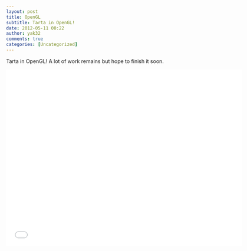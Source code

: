 ```yaml
---
layout: post
title: OpenGL
subtitle: Tarta in OpenGL!
date: 2012-05-11 00:22
author: yak32
comments: true
categories: [Uncategorized]
---
```

Tarta in OpenGL! A lot of work remains but hope to finish it soon.
<iframe src="//www.youtube.com/embed/-ntDkibzQCg" frameborder="0" width="640" height="480"></iframe>
